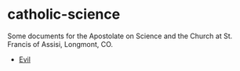 
catholic-science
================

Some documents for the Apostolate on Science and the Church at St. Francis of
Assisi, Longmont, CO.

 * [Evil](evil.mkd)

